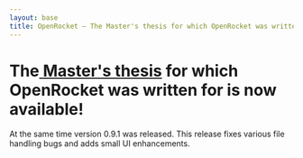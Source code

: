 ```yaml
---
layout: base
title: OpenRocket — The Master's thesis for which OpenRocket was written for is now available!
---
```


# The[ Master's thesis](/documentation) for which OpenRocket was written for is now available!

At the same time version 0.9.1 was released. This release fixes various file handling bugs and adds small UI enhancements.

